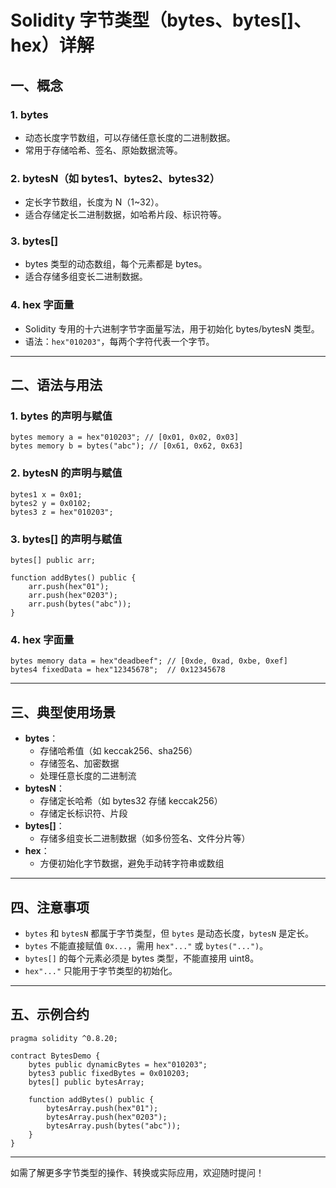 # Solidity 字节类型（bytes、bytes[]、hex）详解

## 一、概念

### 1. bytes
- 动态长度字节数组，可以存储任意长度的二进制数据。
- 常用于存储哈希、签名、原始数据流等。

### 2. bytesN（如 bytes1、bytes2、bytes32）
- 定长字节数组，长度为 N（1~32）。
- 适合存储定长二进制数据，如哈希片段、标识符等。

### 3. bytes[]
- bytes 类型的动态数组，每个元素都是 bytes。
- 适合存储多组变长二进制数据。

### 4. hex 字面量
- Solidity 专用的十六进制字节字面量写法，用于初始化 bytes/bytesN 类型。
- 语法：`hex"010203"`，每两个字符代表一个字节。

---

## 二、语法与用法

### 1. bytes 的声明与赋值
```solidity
bytes memory a = hex"010203"; // [0x01, 0x02, 0x03]
bytes memory b = bytes("abc"); // [0x61, 0x62, 0x63]
```

### 2. bytesN 的声明与赋值
```solidity
bytes1 x = 0x01;
bytes2 y = 0x0102;
bytes3 z = hex"010203";
```

### 3. bytes[] 的声明与赋值
```solidity
bytes[] public arr;

function addBytes() public {
    arr.push(hex"01");
    arr.push(hex"0203");
    arr.push(bytes("abc"));
}
```

### 4. hex 字面量
```solidity
bytes memory data = hex"deadbeef"; // [0xde, 0xad, 0xbe, 0xef]
bytes4 fixedData = hex"12345678";  // 0x12345678
```

---

## 三、典型使用场景

- **bytes**：
  - 存储哈希值（如 keccak256、sha256）
  - 存储签名、加密数据
  - 处理任意长度的二进制流
- **bytesN**：
  - 存储定长哈希（如 bytes32 存储 keccak256）
  - 存储定长标识符、片段
- **bytes[]**：
  - 存储多组变长二进制数据（如多份签名、文件分片等）
- **hex**：
  - 方便初始化字节数据，避免手动转字符串或数组

---

## 四、注意事项

- `bytes` 和 `bytesN` 都属于字节类型，但 `bytes` 是动态长度，`bytesN` 是定长。
- `bytes` 不能直接赋值 `0x...`，需用 `hex"..."` 或 `bytes("...")`。
- `bytes[]` 的每个元素必须是 bytes 类型，不能直接用 uint8。
- `hex"..."` 只能用于字节类型的初始化。

---

## 五、示例合约

```solidity
pragma solidity ^0.8.20;

contract BytesDemo {
    bytes public dynamicBytes = hex"010203";
    bytes3 public fixedBytes = 0x010203;
    bytes[] public bytesArray;

    function addBytes() public {
        bytesArray.push(hex"01");
        bytesArray.push(hex"0203");
        bytesArray.push(bytes("abc"));
    }
}
```

---

如需了解更多字节类型的操作、转换或实际应用，欢迎随时提问！ 